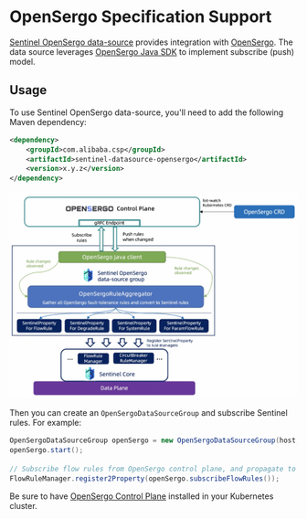 # OpenSergo Specification Support

[Sentinel OpenSergo data-source](https://github.com/alibaba/Sentinel/tree/master/sentinel-extension/sentinel-datasource-opensergo) provides integration with [OpenSergo](https://opensergo.io/). The data source leverages [OpenSergo Java SDK](https://github.com/opensergo/opensergo-java-sdk) to implement subscribe (push) model.

## Usage

To use Sentinel OpenSergo data-source, you'll need to add the following Maven dependency:

```xml
<dependency>
    <groupId>com.alibaba.csp</groupId>
    <artifactId>sentinel-datasource-opensergo</artifactId>
    <version>x.y.z</version>
</dependency>
```

![image](../../img/opensergo/sentinel-opensergo-datasource-arch.jpg)

Then you can create an `OpenSergoDataSourceGroup` and subscribe Sentinel rules. For example:

```java
OpenSergoDataSourceGroup openSergo = new OpenSergoDataSourceGroup(host, port, namespace, appName);
openSergo.start();

// Subscribe flow rules from OpenSergo control plane, and propagate to Sentinel rule manager.
FlowRuleManager.register2Property(openSergo.subscribeFlowRules());
```

Be sure to have [OpenSergo Control Plane](https://opensergo.io/docs/quick-start/opensergo-control-plane/) installed in your Kubernetes cluster.